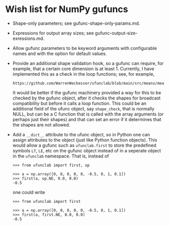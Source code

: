 Wish list for NumPy gufuncs
===========================

* Shape-only parameters; see gufunc-shape-only-params.md.

* Expressions for output array sizes; see gufunc-output-size-exressions.md.

* Allow gufunc parameters to be keyword arguments with configurable names
  and with the option for default values.

* Provide an additional shape validation hook, so a gufunc can require, for
  example, that a certain core dimension is at least 1.  Currently, I have
  implemented this as a check in the loop functions; see, for example,

      https://github.com/WarrenWeckesser/ufunclab/blob/main/src/means/means_gufunc.c.src

  It would be better if the gufunc machinery provided a way for this to be
  checked by the gufunc object, after it checks the shapes for broadcast
  compatibility but before it calls a loop function.  This could be an additional
  field of the ufunc object, say `shape_check`, that is normally NULL, but can
  be a C function that is called with the array arguments (or perhaps just
  their shapes) and that can set an error if it determines that the shapes are
  not allowed.

* Add a `__dict__` attribute to the ufunc object, so in Python one can assign
  attributes to the object (just like Python function objects).  This would
  allow a gufunc such as `ufunclab.first` to store the predefined symbols
  `LT`, `LE`, etc on the gufunc object instead of in a seperate object in the
  `ufunclab` namespace.  That is, instead of

      >>> from ufunclab import first, op

      >>> a = np.array([0, 0, 0, 0, 0, -0.5, 0, 1, 0.1])
      >>> first(a, op.NE, 0.0, 0.0)
      -0.5

  one could write

      >>> from ufunclab import first

      >>> a = np.array([0, 0, 0, 0, 0, -0.5, 0, 1, 0.1])
      >>> first(a, first.NE, 0.0, 0.0)
      -0.5
